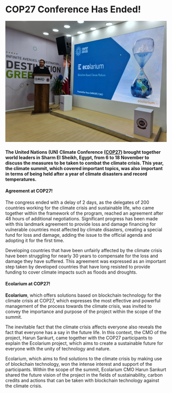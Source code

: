 ﻿# COP27 Conference Has Ended!
    
![COP27 Conference Has Ended](https://raw.githubusercontent.com/umutkenar/md-test/main/news/COP27_Conference_Has_Ended/image_1.jpeg)


#### The **United Nations** (UN) Climate Conference [(COP27)](https://cop27.eg/#/) brought together world leaders in Sharm El Sheikh, Egypt, from 6 to 18 November to discuss the measures to be taken to combat the climate crisis. This year, the climate summit, which covered important topics, was also important in terms of being held after a year of climate disasters and record temperatures.


#### Agreement at COP27!

The congress ended with a delay of 2 days, as the delegates of 200 countries working for the climate crisis and sustainable life, who came together within the framework of the program, reached an agreement after 48 hours of additional negotiations. Significant progress has been made with this landmark agreement to provide loss and damage financing for vulnerable countries most affected by climate disasters, creating a special fund for loss and damage, adding the issue to the official agenda and adopting it for the first time.

Developing countries that have been unfairly affected by the climate crisis have been struggling for nearly 30 years to compensate for the loss and damage they have suffered. This agreement was expressed as an important step taken by developed countries that have long resisted to provide funding to cover climate impacts such as floods and droughts.


#### Ecolarium at COP27!

**Ecolarium**, which offers solutions based on blockchain technology for the climate crisis at COP27, which expresses the most effective and powerful management of the process towards the climate crisis, was invited to convey the importance and purpose of the project within the scope of the summit.

The inevitable fact that the climate crisis affects everyone also reveals the fact that everyone has a say in the future life. In this context, the CMO of the project, Harun Sarıkurt, came together with the COP27 participants to explain the Ecolarium project, which aims to create a sustainable future for everyone with the unity of technology and nature.

Ecolarium, which aims to find solutions to the climate crisis by making use of blockchain technology, won the intense interest and support of the participants. Within the scope of the summit, Ecolarium CMO Harun Sarıkurt shared the future vision of the project in the fields of sustainability, carbon credits and actions that can be taken with blockchain technology against the climate crisis.



